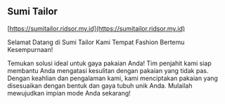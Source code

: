 ## Sumi Tailor

[https://sumitailor.ridsor.my.id](https://sumitailor.ridsor.my.id)

Selamat Datang di Sumi Tailor
Kami Tempat Fashion Bertemu Kesempurnaan!

Temukan solusi ideal untuk gaya pakaian Anda! Tim penjahit kami siap membantu Anda mengatasi kesulitan dengan pakaian yang tidak pas. Dengan keahlian dan pengalaman kami, kami menciptakan pakaian yang disesuaikan dengan bentuk dan gaya tubuh unik Anda. Mulailah mewujudkan impian mode Anda sekarang!
